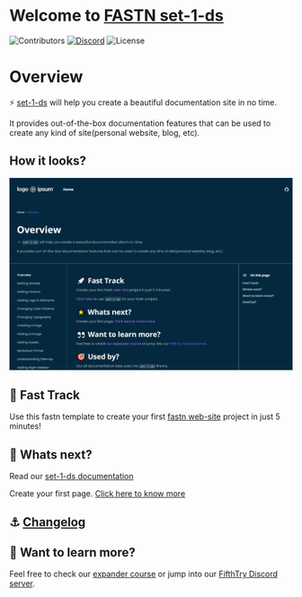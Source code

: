 # Welcome to [FASTN set-1-ds](https://fastn-community.github.io/set-1-ds/)
![Contributors](https://img.shields.io/github/contributors/fastn-community/set-1-ds?color=dark-green) [![Discord](https://img.shields.io/discord/793929082483769345)](https://discord.com/channels/793929082483769345/) ![License](https://img.shields.io/github/license/fastn-community/set-1-ds)
# Overview

⚡️ [set-1-ds](https://fastn-community.github.io/set-1-ds/) will help you create a beautiful documentation site in no time.

It provides out-of-the-box documentation features that can be used to create any kind of site(personal website, blog, etc).

## How it looks?

![set-1-ds](/static/set-1-ds-example-dark.png)

## 🚀 Fast Track

Use this fastn template to create your first [fastn web-site](https://fastn.com/expander/hello-world/-/build/) project in just 5 minutes!

## 🌟 Whats next?

Read our [set-1-ds documentation](https://fastn-community.github.io/set-1-ds/)

Create your first page. [Click here to know more](https://fastn-community.github.io/set-1-ds/page/)

## ⚓ [Changelog](Changelog.md)

## 👀 Want to learn more?

Feel free to check our [expander course](https://fastn.com/expander/) or jump into our [FifthTry Discord server](https://discord.gg/bucrdvptYd).

